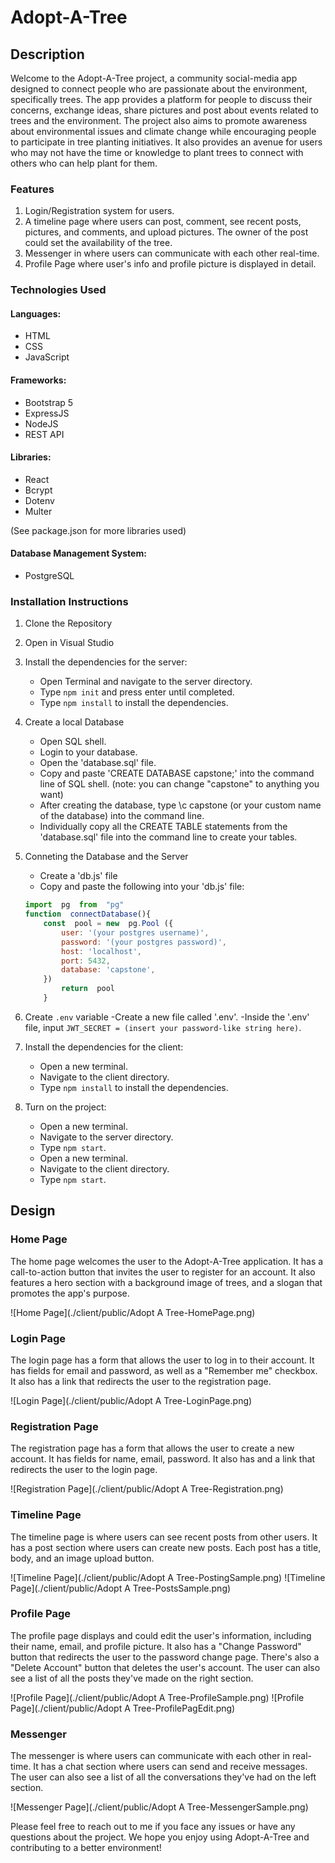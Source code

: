# Adopt-A-Tree

## Description

Welcome to the Adopt-A-Tree project, a community social-media app designed to connect people who are passionate about the environment, specifically trees. The app provides a platform for people to discuss their concerns, exchange ideas, share pictures and post about events related to trees and the environment. The project also aims to promote awareness about environmental issues and climate change while encouraging people to participate in tree planting initiatives. It also provides an avenue for users who may not have the time or knowledge to plant trees to connect with others who can help plant for them.

### Features

1. Login/Registration system for users.
2. A timeline page where users can post, comment, see recent posts, pictures, and comments, and upload pictures. The owner of the post could set the availability of the tree.
3. Messenger in where users can communicate with each other real-time.
4. Profile Page where user's info and profile picture is displayed in detail.

### Technologies Used
#### Languages:
* HTML
* CSS
* JavaScript

#### Frameworks:
- Bootstrap 5
- ExpressJS
- NodeJS
- REST API

#### Libraries:
- React
- Bcrypt
- Dotenv
- Multer

(See package.json for more libraries used)

#### Database Management System: 
- PostgreSQL

### Installation Instructions

1. Clone the Repository
2. Open in Visual Studio
3. Install the dependencies for the server:
    - Open Terminal and navigate to the server directory.
    - Type `npm init` and press enter until completed.
    - Type `npm install` to install the dependencies.
4. Create a local Database
    - Open SQL shell.
    - Login to your database.
    - Open the 'database.sql' file.
    - Copy and paste 'CREATE DATABASE capstone;' into the command line of SQL shell. (note: you can change "capstone" to anything you want)
    - After creating the database, type \c capstone (or your custom name of the database) into the command line.
    - Individually copy all the CREATE TABLE statements from the 'database.sql' file into the command line to create your tables.

5. Conneting the Database and the Server
    - Create a 'db.js' file
    - Copy and paste the following into your 'db.js' file:
    ```js
    import  pg  from  "pg"
    function  connectDatabase(){
        const  pool = new  pg.Pool ({
            user: '(your postgres username)',
            password: '(your postgres password)',
            host: 'localhost',
            port: 5432,
            database: 'capstone',
        })
            return  pool
        }
    ```

6. Create `.env` variable
    -Create a new file called '.env'.
    -Inside the '.env' file, input `JWT_SECRET = (insert your password-like string here)`.

7. Install the dependencies for the client:
    - Open a new terminal.
    - Navigate to the client directory.
    - Type `npm install` to install the dependencies.

8. Turn on the project:
    - Open a new terminal.
    - Navigate to the server directory.
    - Type `npm start`.
    - Open a new terminal.
    - Navigate to the client directory.
    - Type `npm start`.

## Design

### Home Page
The home page welcomes the user to the Adopt-A-Tree application. It has a call-to-action button that invites the user to register for an account. It also features a hero section with a background image of trees, and a slogan that promotes the app's purpose.

![Home Page](./client/public/Adopt A Tree-HomePage.png)

### Login Page
The login page has a form that allows the user to log in to their account. It has fields for email and password, as well as a "Remember me" checkbox. It also has a link that redirects the user to the registration page.

![Login Page](./client/public/Adopt A Tree-LoginPage.png)

### Registration Page
The registration page has a form that allows the user to create a new account. It has fields for name, email, password. It also has and a link that redirects the user to the login page.

![Registration Page](./client/public/Adopt A Tree-Registration.png)

### Timeline Page
The timeline page is where users can see recent posts from other users. It has a post section where users can create new posts. Each post has a title, body, and an image upload button. 

![Timeline Page](./client/public/Adopt A Tree-PostingSample.png)
![Timeline Page](./client/public/Adopt A Tree-PostsSample.png)

### Profile Page
The profile page displays and could edit the user's information, including their name, email, and profile picture. It also has a "Change Password" button that redirects the user to the password change page. There's also a "Delete Account" button that deletes the user's account. The user can also see a list of all the posts they've made on the right section.

![Profile Page](./client/public/Adopt A Tree-ProfileSample.png)
![Profile Page](./client/public/Adopt A Tree-ProfilePagEdit.png)

### Messenger
The messenger is where users can communicate with each other in real-time. It has a chat section where users can send and receive messages. The user can also see a list of all the conversations they've had on the left section.

![Messenger Page](./client/public/Adopt A Tree-MessengerSample.png)

Please feel free to reach out to me if you face any issues or have any questions about the project. We hope you enjoy using Adopt-A-Tree and contributing to a better environment!